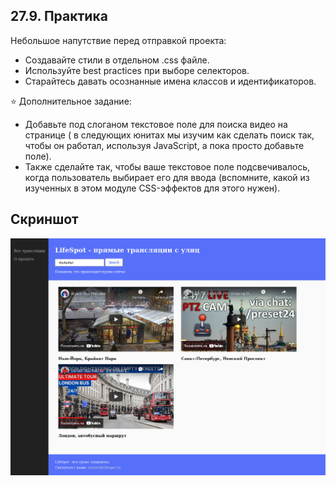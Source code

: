 ## 27.9. Практика

Небольшое напутствие перед отправкой проекта:

- Создавайте стили в отдельном .css файле.
- Используйте best practices при выборе селекторов.
- Старайтесь давать осознанные имена классов и идентификаторов.

⭐ Дополнительное задание:

- Добавьте под слоганом текстовое поле для поиска видео на странице ( в следующих юнитах мы изучим как сделать поиск так, чтобы он работал, используя JavaScript, а пока просто добавьте поле).
- Также сделайте так, чтобы ваше текстовое поле подсвечивалось, когда пользователь выбирает его для ввода (вспомните, какой из изученных в этом модуле CSS-эффектов для этого нужен).

## Скриншот

![Screenshot](pix/Mod27.png)
